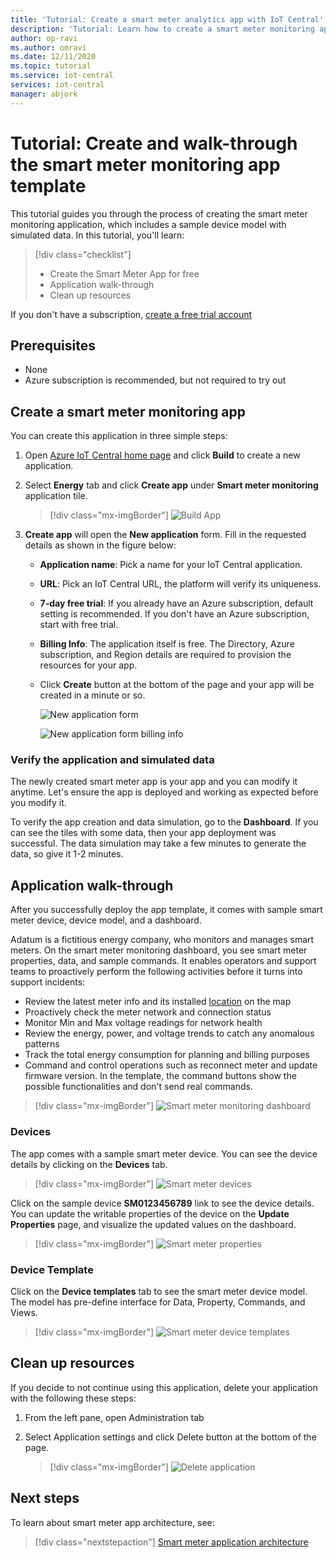 ```yaml
---
title: 'Tutorial: Create a smart meter analytics app with IoT Central'
description: 'Tutorial: Learn how to create a smart meter monitoring application using Azure IoT Central application templates.'
author: op-ravi
ms.author: omravi
ms.date: 12/11/2020
ms.topic: tutorial
ms.service: iot-central
services: iot-central
manager: abjork
---
```


# Tutorial: Create and walk-through the smart meter monitoring app template 

This tutorial guides you through the process of creating the smart meter monitoring application, which includes a sample device model with simulated data. In this tutorial, you'll learn:

> [!div class="checklist"]
> * Create the Smart Meter App for free
> * Application walk-through
> * Clean up resources


If you don't have a subscription, [create a free trial account](https://azure.microsoft.com/free)

## Prerequisites
- None
- Azure subscription is recommended, but not required to try out

## Create a smart meter monitoring app 

You can create this application in three simple steps:

1. Open [Azure IoT Central home page](https://apps.azureiotcentral.com) and click **Build** to create a new application. 
1. Select **Energy** tab and click **Create app** under **Smart meter monitoring** application tile.

    > [!div class="mx-imgBorder"]
    > ![Build App](media/tutorial-iot-central-smart-meter/smart-meter-build.png)
    

1. **Create app** will open the **New application** form. Fill in the requested details as shown in the figure below:
    * **Application name**: Pick a name for your IoT Central application. 
    * **URL**: Pick an IoT Central URL, the platform will verify its uniqueness.
    * **7-day free trial**: If you already have an Azure subscription, default setting is recommended. If you don't have an Azure subscription, start with free trial.
    * **Billing Info**: The application itself is free. The Directory, Azure subscription, and Region details are required to provision the resources for your app.
    * Click **Create** button at the bottom of the page and your app will be created in a minute or so.

        ![New application form](media/tutorial-iot-central-smart-meter/smart-meter-create-new-app.png)

        ![New application form billing info](media/tutorial-iot-central-smart-meter/smart-meter-create-new-app-billinginfo.png)

### Verify the application and simulated data

The newly created smart meter app is your app and you can modify it anytime. Let's ensure the app is deployed and working as expected before you modify it.

To verify the app creation and data simulation, go to the **Dashboard**. If you can see the tiles with some data, then your app deployment was successful. The data simulation may take a few minutes to generate the data, so give it 1-2 minutes. 

## Application walk-through
After you successfully deploy the app template, it comes with sample smart meter device, device model, and a dashboard. 

Adatum is a fictitious energy company, who monitors and manages smart meters. On the smart meter monitoring dashboard, you see smart meter properties, data, and sample commands. It enables operators and support teams to proactively perform the following activities before it turns into support incidents: 
* Review the latest meter info and its installed [location](../core/howto-use-location-data.md) on the map
* Proactively check the meter network and connection status 
* Monitor Min and Max voltage readings for network health 
* Review the energy, power, and voltage trends to catch any anomalous patterns 
* Track the total energy consumption for planning and billing purposes
* Command and control operations such as reconnect meter and update firmware version. In the template, the command buttons show the possible functionalities and don't send real commands. 

> [!div class="mx-imgBorder"]
> ![Smart meter monitoring dashboard](media/tutorial-iot-central-smart-meter/smart-meter-dashboard.png)

### Devices
The app comes with a sample smart meter device. You can see the device details by clicking on the **Devices** tab.

> [!div class="mx-imgBorder"]
> ![Smart meter devices](media/tutorial-iot-central-smart-meter/smart-meter-devices.png)

Click on the sample device **SM0123456789** link to see the device details. You can update the writable properties of the device on the **Update Properties** page, and visualize the updated values on the dashboard.

> [!div class="mx-imgBorder"]
> ![Smart meter properties](media/tutorial-iot-central-smart-meter/smart-meter-device-properties.png)

### Device Template
Click on the **Device templates** tab to see the smart meter device model. The model has pre-define interface for Data, Property, Commands, and Views.

> [!div class="mx-imgBorder"]
> ![Smart meter device templates](media/tutorial-iot-central-smart-meter/smart-meter-device-template.png)


## Clean up resources
If you decide to not continue using this application, delete your application with the following these steps:

1. From the left pane, open Administration tab
1. Select Application settings and click Delete button at the bottom of the page. 

    > [!div class="mx-imgBorder"]
    > ![Delete application](media/tutorial-iot-central-smart-meter/smart-meter-delete-app.png)

## Next steps

To learn about smart meter app architecture, see:

> [!div class="nextstepaction"]
> [Smart meter application architecture](./concept-iot-central-smart-meter-app.md)
